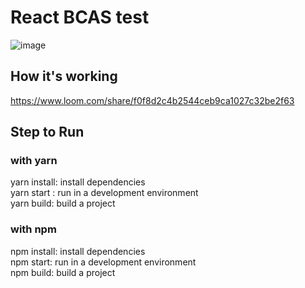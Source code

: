 # React BCAS test

![image](https://github.com/fantasyknight/react-bcas-test/assets/95362611/94648327-1751-4c68-bf75-00104b93e431)


## How it's working
https://www.loom.com/share/f0f8d2c4b2544ceb9ca1027c32be2f63


## Step to Run
### with yarn
yarn install: install dependencies \
yarn start : run in a development environment \
yarn build: build a project

### with npm
npm install: install dependencies \
npm start: run in a development environment \
npm build: build a project
